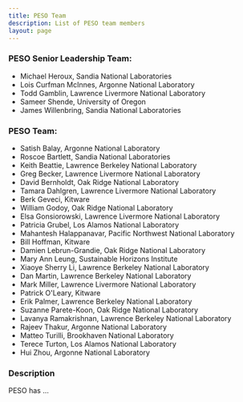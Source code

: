 ```yaml
---
title: PESO Team
description: List of PESO team members
layout: page
---
```


### PESO Senior Leadership Team:
- Michael Heroux, Sandia National Laboratories
- Lois Curfman McInnes, Argonne National Laboratory
- Todd Gamblin, Lawrence Livermore National Laboratory
- Sameer Shende, University of Oregon
- James Willenbring, Sandia National Laboratories


### PESO Team:
- Satish Balay, Argonne National Laboratory
- Roscoe Bartlett, Sandia National Laboratories
- Keith Beattie, Lawrence Berkeley National Laboratory
- Greg Becker, Lawrence Livermore National Laboratory
- David Bernholdt, Oak Ridge National Laboratory
- Tamara Dahlgren, Lawrence Livermore National Laboratory
- Berk Geveci, Kitware
- William Godoy, Oak Ridge National Laboratory
- Elsa Gonsiorowski, Lawrence Livermore National Laboratory
- Patricia Grubel, Los Alamos National Laboratory
- Mahantesh Halappanavar, Pacific Northwest National Laboratory
- Bill Hoffman, Kitware
- Damien Lebrun-Grandie, Oak Ridge National Laboratory
- Mary Ann Leung, Sustainable Horizons Institute
- Xiaoye Sherry Li, Lawrence Berkeley National Laboratory
- Dan Martin, Lawrence Berkeley National Laboratory
- Mark Miller, Lawrence Livermore National Laboratory
- Patrick O'Leary, Kitware
- Erik Palmer, Lawrence Berkeley National Laboratory
- Suzanne Parete-Koon, Oak Ridge National Laboratory
- Lavanya Ramakrishnan, Lawrence Berkeley National Laboratory
- Rajeev Thakur, Argonne National Laboratory
- Matteo Turilli, Brookhaven National Laboratory
- Terece Turton, Los Alamos National Laboratory
- Hui Zhou, Argonne National Laboratory

### Description
PESO has ...